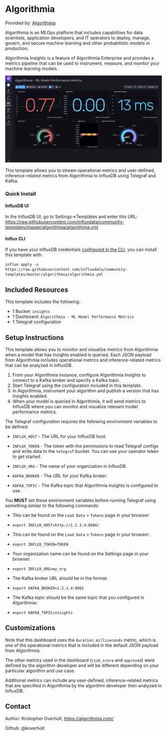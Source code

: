 # Algorithmia

Provided by: [Algorithmia](https://algorithmia.com/)

Algorithmia is an MLOps platform that includes capabilities for data scientists,
application developers, and IT operators to deploy, manage, govern, and secure
machine learning and other probabilistic models in production.

Algorithmia Insights is a feature of Algorithmia Enterprise and provides a
metrics pipeline that can be used to instrument, measure, and monitor your
machine learning models.

![Algorithmia Model Risk Dashboard](img/algorithmia-model-risk-dashboard.png)

This template allows you to stream operational metrics and user-defined,
inference-related metrics from Algorithmia to InfluxDB using Telegraf and Kafka.

### Quick Install

#### InfluxDB UI

In the InfluxDB UI, go to Settings->Templates and enter this URL:
https://raw.githubusercontent.com/influxdata/community-templates/master/algorithmia/algorithmia.yml

#### Influx CLI

If you have your InfluxDB credentials [configured in the
CLI](https://v2.docs.influxdata.com/v2.0/reference/cli/influx/config/), you can
install this template with:

```
influx apply -u https://raw.githubusercontent.com/influxdata/community-templates/master/algorithmia/algorithmia.yml
```

## Included Resources

This template includes the following:

  - 1 Bucket: `insights`
  - 1 Dashboard: `Algorithmia - ML Model Performance Metrics`
  - 1 Telegraf configuration

## Setup Instructions

This template allows you to monitor and visualize metrics from Algorithmia when
a model that has Insights enabled is queried. Each JSON payload from Algorithmia
includes operational metrics and inference-related metrics that can be analyzed
in InfluxDB.

1. From your Algorithmia instance, configure Algorithmia Insights to connect to
   a Kafka broker and specify a Kafka topic.
2. Start Telegraf using the configuration included in this template.
3. In Algorithmia, instrument your algorithm and publish a version that has
   Insights enabled.
4. When your model is queried in Algorithmia, it will send metrics to InfluxDB
  where you can monitor and visualize relevant model performance metrics.

The Telegraf configuration requires the following environment variables to be
defined:

  - `INFLUX_HOST` - The URL for your InfluxDB host.

  - `INFLUX_TOKEN` - The token with the permissions to read Telegraf configs and
    write data to the `telegraf` bucket. You can use your operator token to get
    started.

  - `INFLUX_ORG` - The name of your organization in InfluxDB.

  - `KAFKA_BROKER` - The URL for your Kafka broker.

  - `KAFKA_TOPIC` - The Kafka topic that Algorithmia Insights is configured to
    use.

You **MUST** set these environment variables before running Telegraf using
something similar to the following commands:

  - This can be found on the `Load Data` > `Tokens` page in your browser:
  - `export INFLUX_HOST=http://1.2.3.4:8086/`

  - This can be found on the `Load Data` > `Tokens` page in your browser:
  - `export INFLUX_TOKEN=TOKEN`

  - Your organization name can be found on the Settings page in your browser:
  - `export INFLUX_ORG=my_org`

  - The Kafka broker URL should be in the format:
  - `export KAFKA_BROKER=1.2.3.4:9092`

  - The Kafka topic should be the same topic that you configured in Algorithmia:
  - `export KAFKA_TOPIC=insights`

## Customizations

Note that this dashboard uses the `duration_milliseconds` metric, which is one
of the operational metrics that is included in the default JSON payload from
Algorithmia.

The other metrics used in the dashboard (`risk_score` and `approved`) were
defined by the algorithm developer and will be different depending on your
particular algorithm and use case.

Additional metrics can include any user-defined, inference-related metrics that
are specified in Algorithmia by the algorithm developer then analyzed in
InfluxDB.

## Contact

Author: Kristopher Overholt, https://algorithmia.com/

Github: @koverholt

